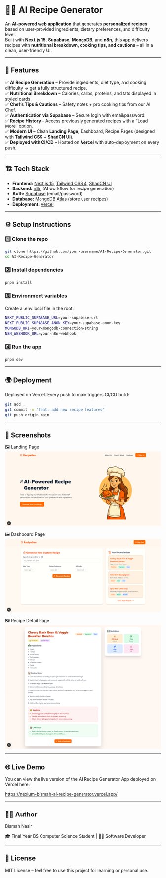 # 👨‍🍳 AI Recipe Generator

An **AI-powered web application** that generates **personalized recipes** based on user-provided ingredients, dietary preferences, and difficulty level.  
Built with **Next.js 15**, **Supabase**, **MongoDB**, and **n8n**, this app delivers recipes with **nutritional breakdown, cooking tips, and cautions** – all in a clean, user-friendly UI.

---

## 🚀 Features

✅ **AI Recipe Generation** – Provide ingredients, diet type, and cooking difficulty → get a fully structured recipe.  
✅ **Nutritional Breakdown** – Calories, carbs, proteins, and fats displayed in styled cards.  
✅ **Chef’s Tips & Cautions** – Safety notes + pro cooking tips from our AI Chef.  
✅ **Authentication via Supabase** – Secure login with email/password.  
✅ **Recipe History** – Access previously generated recipes with a “Load More” option.  
✅ **Modern UI** – Clean **Landing Page**, Dashboard, Recipe Pages (designed with **Tailwind CSS** + **ShadCN UI**).  
✅ **Deployed with CI/CD** – Hosted on **Vercel** with auto-deployment on every push.

---

## 🏗️ Tech Stack

- **Frontend:** [Next.js 15](https://nextjs.org/), [Tailwind CSS 4](https://tailwindcss.com/), [ShadCN UI](https://ui.shadcn.com/)  
- **Backend:** [n8n](https://n8n.io/) (AI workflow for recipe generation)  
- **Auth:** [Supabase](https://supabase.com/) (email/password)  
- **Database:** [MongoDB Atlas](https://www.mongodb.com/) (store user recipes)  
- **Deployment:** [Vercel](https://vercel.com/)

---

## ⚙️ **Setup Instructions**

### 1️⃣ **Clone the repo**
```bash
git clone https://github.com/your-username/AI-Recipe-Generator.git
cd AI-Recipe-Generator
```

### 2️⃣ Install dependencies
```bash
pnpm install
```

### 3️⃣ Environment variables
Create a .env.local file in the root:
```bash
NEXT_PUBLIC_SUPABASE_URL=your-supabase-url
NEXT_PUBLIC_SUPABASE_ANON_KEY=your-supabase-anon-key
MONGODB_URI=your-mongodb-connection-string
N8N_WEBHOOK_URL=your-n8n-webhook
```

### 4️⃣ Run the app
``` bash
pnpm dev
```

---

## 🌍 **Deployment**

Deployed on Vercel. Every push to main triggers CI/CD build:
```bash
git add .
git commit -m "feat: add new recipe features"
git push origin main
```

---

## 📸 **Screenshots**
🖼 Landing Page
![image_alt](https://github.com/bismah-nasir/Nexium_Bismah_AI_Recipe_Generator/blob/f72d4ec9291d4b19b68568a6f34605ddeb9c9b9e/internship/grand-project/public/images/ai-recipe-generator-landing-page.PNG)

🖼 Dashboard Page
![image_alt](https://github.com/bismah-nasir/Nexium_Bismah_AI_Recipe_Generator/blob/f72d4ec9291d4b19b68568a6f34605ddeb9c9b9e/internship/grand-project/public/images/ai-recipe-generator-dashboard.PNG)

🖼 Recipe Detail Page
![image_alt](https://github.com/bismah-nasir/Nexium_Bismah_AI_Recipe_Generator/blob/f72d4ec9291d4b19b68568a6f34605ddeb9c9b9e/internship/grand-project/public/images/ai-recipe-generator-recipe-detail.png)

---

## 🌐 **Live Demo**

You can view the live version of the AI Recipe Generator App deployed on Vercel here:

https://nexium-bismah-ai-recipe-generator.vercel.app/

---

## 👩‍💻 **Author**
Bismah Nasir

🎓 Final Year BS Computer Science Student | 👩‍💻 Software Developer

---

## 📜 **License**
MIT License – feel free to use this project for learning or personal use.
